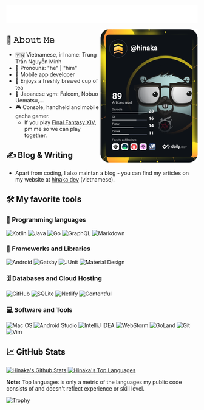 <p align="center">
  <a href="https://hinaka.dev"><img src="https://github.com/Hinaka/Hinaka/blob/main/intro.svg" alt="Hinaka's Typing Intro"/></a>
</p>
<a href="https://app.daily.dev/hinaka">
  <img src="https://github.com/Hinaka/Hinaka/blob/main/devcard.svg" width="256" align="right" alt="Hinaka's Dev Card"/>
</a>

## :book: 𝙰𝚋𝚘𝚞𝚝 𝙼𝚎
- :vietnam: Vietnamese, irl name: Trung Trần Nguyễn Minh
- :wave: Pronouns: "he" | "him"
- :iphone: Mobile app developer
- :tea: Enjoys a freshly brewed cup of tea
- :musical_note: Japanese vgm: Falcom, Nobuo Uematsu,...
- :video_game: Console, handheld and mobile gacha gamer.
  - If you play [Final Fantasy XIV](https://www.finalfantasyxiv.com/), pm me so we can play together.

## :writing_hand: Blog & Writing
- Apart from coding, I also maintan a blog - you can find my articles on my website at [hinaka.dev](https://hinaka.dev/) (vietnamese).

## :hammer_and_wrench: My favorite tools

### :page_facing_up: Programming languages
![Kotlin](https://img.shields.io/badge/kotlin-%230095D5.svg?style=for-the-badge&logo=kotlin&logoColor=white) ![Java](https://img.shields.io/badge/java-%23ED8B00.svg?style=for-the-badge&logo=java&logoColor=white) ![Go](https://img.shields.io/badge/go-%2300ADD8.svg?style=for-the-badge&logo=go&logoColor=white) ![GraphQL](https://img.shields.io/badge/-GraphQL-E10098?style=for-the-badge&logo=graphql&logoColor=white) ![Markdown](https://img.shields.io/badge/markdown-%23000000.svg?style=for-the-badge&logo=markdown&logoColor=white)

### :abacus: Frameworks and Libraries
![Android](https://img.shields.io/badge/Android-3DDC84?style=for-the-badge&logo=android&logoColor=white) ![Gatsby](https://img.shields.io/badge/Gatsby-%23663399.svg?style=for-the-badge&logo=gatsby&logoColor=white) ![JUnit](https://img.shields.io/badge/JUnit-25A162.svg?style=for-the-badge&logoColor=white) ![Material Design](https://img.shields.io/badge/Material%20Design-757575.svg?style=for-the-badge&logo=materialdesign&logoColor=white)

### :file_cabinet: Databases and Cloud Hosting
![GitHub](https://img.shields.io/badge/github-%23121011.svg?style=for-the-badge&logo=github&logoColor=white) ![SQLite](https://img.shields.io/badge/sqlite-%2307405e.svg?style=for-the-badge&logo=sqlite&logoColor=white) ![Netlify](https://img.shields.io/badge/netlify-%23000000.svg?style=for-the-badge&logo=netlify&logoColor=#00C7B7) ![Contentful](https://img.shields.io/badge/contentful-2478CC.svg?style=for-the-badge&logo=contentful&logoColor=#00C7B7) 

### :computer: Software and Tools
![Mac OS](https://img.shields.io/badge/mac%20os-000000?style=for-the-badge&logo=macos&logoColor=F0F0F0) ![Android Studio](https://img.shields.io/badge/Android%20Studio-3DDC84.svg?style=for-the-badge&logo=android-studio&logoColor=white) ![IntelliJ IDEA](https://img.shields.io/badge/IntelliJIDEA-000000.svg?style=for-the-badge&logo=intellij-idea&logoColor=white) ![WebStorm](https://img.shields.io/badge/webstorm-143?style=for-the-badge&logo=webstorm&logoColor=white&color=black) ![GoLand](https://img.shields.io/badge/goland-143?style=for-the-badge&logo=goland&logoColor=white&color=black) ![Git](https://img.shields.io/badge/git-%23F05033.svg?style=for-the-badge&logo=git&logoColor=white) ![Vim](https://img.shields.io/badge/VIM-%2311AB00.svg?style=for-the-badge&logo=vim&logoColor=white)

## :chart_with_upwards_trend: GitHub Stats
<!-- https://github.com/anuraghazra/github-readme-stats -->
<a href="https://github.com/Hinaka/Hinaka">
  <img align="center" alt="Hinaka's Github Stats" src="https://github-readme-stats.vercel.app/api/?username=Hinaka&show_icons=true&count_private=true&theme=react&hide_border=true" height="192px"/>
</a>
<a href="https://github.com/Hinaka/Hinaka">
  <img align="center" alt="Hinaka's Top Languages" src="https://github-readme-stats.vercel.app/api/top-langs/?username=Hinaka&langs_count=2&layout=compact&theme=react&hide_border=true"/>
</a>

<b>Note:</b> Top languages is only a metric of the languages my public code consists of and doesn't reflect experience or skill level.

<!-- https://github.com/ryo-ma/github-profile-trophy -->
[![Trophy](https://github-profile-trophy.vercel.app/?username=Hinaka&theme=algolia&no-bg=true)](https://github.com/Hinaka/Hinaka)
